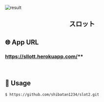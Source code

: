![result](https://user-images.githubusercontent.com/61174383/78549484-6d481480-783d-11ea-8d25-755481950e5d.gif)



<h2 align="center">スロット</h2>

<p align="center">
  
## 🌐 App URL　

### https://sllott.herokuapp.com/**  
　
## 💬 Usage

`$ https://github.com/shibatan1234/slot2.git`  <br><br>
　
